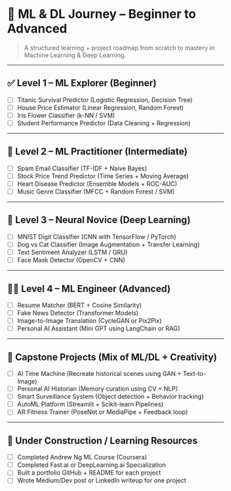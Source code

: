 
# 🧠 ML & DL Journey – Beginner to Advanced

> A structured learning + project roadmap from scratch to mastery in Machine Learning & Deep Learning.

---

## ✅ Level 1 – ML Explorer (Beginner)

- [ ] Titanic Survival Predictor (Logistic Regression, Decision Tree)
- [ ] House Price Estimator (Linear Regression, Random Forest)
- [ ] Iris Flower Classifier (k-NN / SVM)
- [ ] Student Performance Predictor (Data Cleaning + Regression)

---

## 🔄 Level 2 – ML Practitioner (Intermediate)

- [ ] Spam Email Classifier (TF-IDF + Naive Bayes)
- [ ] Stock Price Trend Predictor (Time Series + Moving Average)
- [ ] Heart Disease Predictor (Ensemble Models + ROC-AUC)
- [ ] Music Genre Classifier (MFCC + Random Forest / SVM)

---

## 🧠 Level 3 – Neural Novice (Deep Learning)

- [ ] MNIST Digit Classifier (CNN with TensorFlow / PyTorch)
- [ ] Dog vs Cat Classifier (Image Augmentation + Transfer Learning)
- [ ] Text Sentiment Analyzer (LSTM / GRU)
- [ ] Face Mask Detector (OpenCV + CNN)

---

## 🧠💼 Level 4 – ML Engineer (Advanced)

- [ ] Resume Matcher (BERT + Cosine Similarity)
- [ ] Fake News Detector (Transformer Models)
- [ ] Image-to-Image Translation (CycleGAN or Pix2Pix)
- [ ] Personal AI Assistant (Mini GPT using LangChain or RAG)

---

## 🌟 Capstone Projects (Mix of ML/DL + Creativity)

- [ ] AI Time Machine (Recreate historical scenes using GAN + Text-to-Image)
- [ ] Personal AI Historian (Memory curation using CV + NLP)
- [ ] Smart Surveillance System (Object detection + Behavior tracking)
- [ ] AutoML Platform (Streamlit + Scikit-learn Pipelines)
- [ ] AR Fitness Trainer (PoseNet or MediaPipe + Feedback loop)

---

## 🚧 Under Construction / Learning Resources

- [ ] Completed Andrew Ng ML Course (Coursera)
- [ ] Completed Fast.ai or DeepLearning.ai Specialization
- [ ] Built a portfolio GitHub + README for each project
- [ ] Wrote Medium/Dev post or LinkedIn writeup for one project
